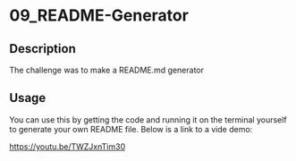 # 09_README-Generator

## Description

The challenge was to make a README.md generator

## Usage

You can use this by getting the code and running it on the terminal yourself to generate your own README file. 
Below is a link to a vide demo:

https://youtu.be/TWZJxnTim30